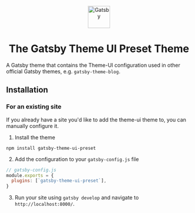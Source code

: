 <p align="center">
  <a href="https://www.gatsbyjs.org">
    <img alt="Gatsby" src="https://www.gatsbyjs.org/monogram.svg" width="60" />
  </a>
</p>
<h1 align="center">
  The Gatsby Theme UI Preset Theme
</h1>

A Gatsby theme that contains the Theme-UI configuration used in other official Gatsby themes, e.g. `gatsby-theme-blog`.

## Installation

### For an existing site

If you already have a site you'd like to add the theme-ui theme to, you can manually configure it.

1. Install the theme

```shell
npm install gatsby-theme-ui-preset
```

2. Add the configuration to your `gatsby-config.js` file

```js
// gatsby-config.js
module.exports = {
  plugins: [`gatsby-theme-ui-preset`],
}
```

3. Run your site using `gatsby develop` and navigate to `http://localhost:8000/`.
